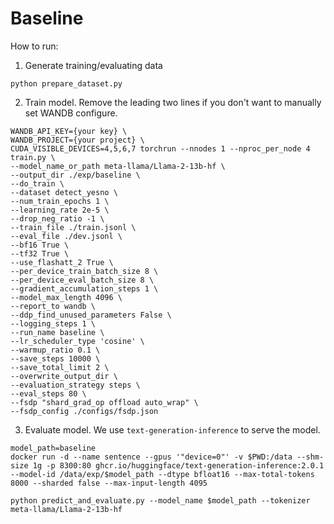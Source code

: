 # Baseline
How to run:

1. Generate training/evaluating data
```
python prepare_dataset.py
```

2. Train model. Remove the leading two lines if you don't want to manually set WANDB configure.
```
WANDB_API_KEY={your key} \
WANDB_PROJECT={your project} \
CUDA_VISIBLE_DEVICES=4,5,6,7 torchrun --nnodes 1 --nproc_per_node 4 train.py \
--model_name_or_path meta-llama/Llama-2-13b-hf \
--output_dir ./exp/baseline \
--do_train \
--dataset detect_yesno \
--num_train_epochs 1 \
--learning_rate 2e-5 \
--drop_neg_ratio -1 \
--train_file ./train.jsonl \
--eval_file ./dev.jsonl \
--bf16 True \
--tf32 True \
--use_flashatt_2 True \
--per_device_train_batch_size 8 \
--per_device_eval_batch_size 8 \
--gradient_accumulation_steps 1 \
--model_max_length 4096 \
--report_to wandb \
--ddp_find_unused_parameters False \
--logging_steps 1 \
--run_name baseline \
--lr_scheduler_type 'cosine' \
--warmup_ratio 0.1 \
--save_steps 10000 \
--save_total_limit 2 \
--overwrite_output_dir \
--evaluation_strategy steps \
--eval_steps 80 \
--fsdp "shard_grad_op offload auto_wrap" \
--fsdp_config ./configs/fsdp.json
```

3. Evaluate model. We use `text-generation-inference` to serve the model.
```
model_path=baseline
docker run -d --name sentence --gpus '"device=0"' -v $PWD:/data --shm-size 1g -p 8300:80 ghcr.io/huggingface/text-generation-inference:2.0.1 --model-id /data/exp/$model_path --dtype bfloat16 --max-total-tokens 8000 --sharded false --max-input-length 4095

python predict_and_evaluate.py --model_name $model_path --tokenizer meta-llama/Llama-2-13b-hf
```
